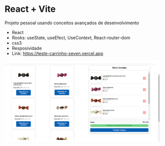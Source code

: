 # React + Vite

Projeto pessoal usando conceitos avançados de desenvolvimento
- React
- Rooks: useState, useEfect, UseContext, React-router-dom
- css3
- Resposividade
- Link: https://teste-carrinho-seven.vercel.app

![Imagem da aplicação](/public/capa-readme.png)
